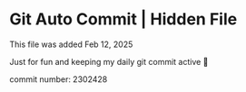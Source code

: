 # Git Auto Commit | Hidden File

This file was added Feb 12, 2025

Just for fun and keeping my daily git commit active 🤪

commit number: 2302428
